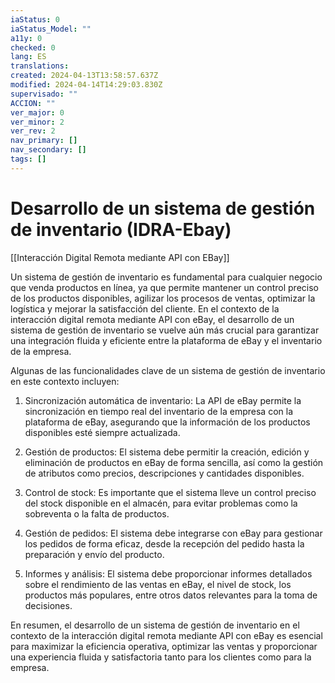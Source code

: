 ```yaml
---
iaStatus: 0
iaStatus_Model: ""
a11y: 0
checked: 0
lang: ES
translations: 
created: 2024-04-13T13:58:57.637Z
modified: 2024-04-14T14:29:03.830Z
supervisado: ""
ACCION: ""
ver_major: 0
ver_minor: 2
ver_rev: 2
nav_primary: []
nav_secondary: []
tags: []
---
```

# Desarrollo de un sistema de gestión de inventario (IDRA-Ebay)

[[Interacción Digital Remota mediante API con EBay]]

Un sistema de gestión de inventario es fundamental para cualquier negocio que venda productos en línea, ya que permite mantener un control preciso de los productos disponibles, agilizar los procesos de ventas, optimizar la logística y mejorar la satisfacción del cliente. En el contexto de la interacción digital remota mediante API con eBay, el desarrollo de un sistema de gestión de inventario se vuelve aún más crucial para garantizar una integración fluida y eficiente entre la plataforma de eBay y el inventario de la empresa.

Algunas de las funcionalidades clave de un sistema de gestión de inventario en este contexto incluyen:

1. Sincronización automática de inventario: La API de eBay permite la sincronización en tiempo real del inventario de la empresa con la plataforma de eBay, asegurando que la información de los productos disponibles esté siempre actualizada.

2. Gestión de productos: El sistema debe permitir la creación, edición y eliminación de productos en eBay de forma sencilla, así como la gestión de atributos como precios, descripciones y cantidades disponibles.

3. Control de stock: Es importante que el sistema lleve un control preciso del stock disponible en el almacén, para evitar problemas como la sobreventa o la falta de productos.

4. Gestión de pedidos: El sistema debe integrarse con eBay para gestionar los pedidos de forma eficaz, desde la recepción del pedido hasta la preparación y envío del producto.

5. Informes y análisis: El sistema debe proporcionar informes detallados sobre el rendimiento de las ventas en eBay, el nivel de stock, los productos más populares, entre otros datos relevantes para la toma de decisiones.

En resumen, el desarrollo de un sistema de gestión de inventario en el contexto de la interacción digital remota mediante API con eBay es esencial para maximizar la eficiencia operativa, optimizar las ventas y proporcionar una experiencia fluida y satisfactoria tanto para los clientes como para la empresa.
